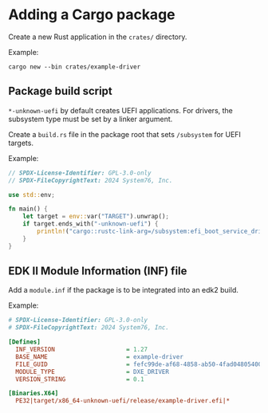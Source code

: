 # Adding a Cargo package

Create a new Rust application in the `crates/` directory.

Example:

```
cargo new --bin crates/example-driver
```

## Package build script

`*-unknown-uefi` by default creates UEFI applications. For drivers, the
subsystem type must be set by a linker argument.

Create a `build.rs` file in the package root that sets `/subsystem` for UEFI
targets.

Example:

```rust
// SPDX-License-Identifier: GPL-3.0-only
// SPDX-FileCopyrightText: 2024 System76, Inc.

use std::env;

fn main() {
    let target = env::var("TARGET").unwrap();
    if target.ends_with("-unknown-uefi") {
        println!("cargo::rustc-link-arg=/subsystem:efi_boot_service_driver");
    }
}
```

## EDK II Module Information (INF) file

Add a `module.inf` if the package is to be integrated into an edk2 build.

Example:

```ini
# SPDX-License-Identifier: GPL-3.0-only
# SPDX-FileCopyrightText: 2024 System76, Inc.

[Defines]
  INF_VERSION                    = 1.27
  BASE_NAME                      = example-driver
  FILE_GUID                      = fefc99de-af68-4858-ab50-4fad04805400
  MODULE_TYPE                    = DXE_DRIVER
  VERSION_STRING                 = 0.1

[Binaries.X64]
  PE32|target/x86_64-unknown-uefi/release/example-driver.efi|*
```
